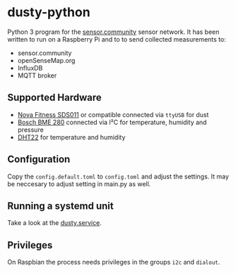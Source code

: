 # dusty-python

Python 3 program for the [sensor.community](sensor.community) sensor network.
It has been written to run on a Raspberry Pi and to to send collected measurements to:

* sensor.community
* openSenseMap.org
* InfluxDB
* MQTT broker

## Supported Hardware

* [Nova Fitness SDS011](http://aqicn.org/sensor/sds011/) or compatible connected via `ttyUSB` for dust
* [Bosch BME 280](https://www.bosch-sensortec.com/bst/products/all_products/bme280) connected via I²C for temperature, humidity and pressure
* [DHT22](https://learn.adafruit.com/dht/overview) for temperature and humidity

## Configuration

Copy the `config.default.toml` to `config.toml` and adjust the settings. It may be neccesary to adjust setting in main.py as well.

## Running a systemd unit

Take a look at the [dusty.service](dusty.service).

## Privileges

On Raspbian the process needs privileges in the groups `i2c` and `dialout`.
